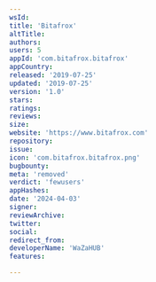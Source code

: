 ```yaml
---
wsId: 
title: 'Bitafrox'
altTitle: 
authors: 
users: 5
appId: 'com.bitafrox.bitafrox'
appCountry: 
released: '2019-07-25'
updated: '2019-07-25'
version: '1.0'
stars: 
ratings: 
reviews: 
size: 
website: 'https://www.bitafrox.com'
repository: 
issue: 
icon: 'com.bitafrox.bitafrox.png'
bugbounty: 
meta: 'removed'
verdict: 'fewusers'
appHashes: 
date: '2024-04-03'
signer: 
reviewArchive: 
twitter: 
social: 
redirect_from: 
developerName: 'WaZaHUB'
features: 

---
```


